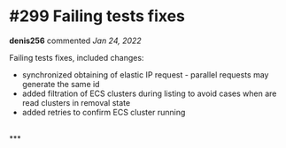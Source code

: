 # #299 Failing tests fixes

**denis256** commented *Jan 24, 2022*

Failing tests fixes, included changes:
  * synchronized obtaining of elastic IP request - parallel requests may generate the same id
  * added filtration of ECS clusters during listing to avoid cases when are read clusters in removal state
  * added retries to confirm ECS cluster running

<br />
***


